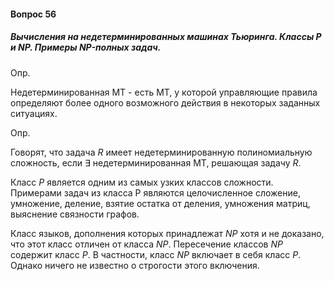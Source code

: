 #### Вопрос 56

##### Вычисления на недетерминированных машинах Тьюринга. Классы P и NP. Примеры NP-полных задач.

Опр.

Недетерминированная МТ - есть МТ, у которой управляющие правила определяют более одного возможного действия в некоторых заданных ситуациях.

Опр.

Говорят, что задача $R$ имеет недетерминированную полиномиальную сложность, если $\exists$ недетерминированная МТ, решающая задачу $R$.

Класс $P$ является одним из самых узких классов сложности. Примерами задач из класса P являются целочисленное сложение, умножение, деление, взятие остатка от деления, умножения матриц, выяснение связности графов.

Класс языков, дополнения которых принадлежат $NP$ хотя и не доказано, что этот класс отличен от класса $NP$. Пересечение классов $NP$ содержит класс $P$. В частности, класс $NP$ включает в себя класс $P$. Однако ничего не известно о строгости этого включения.

